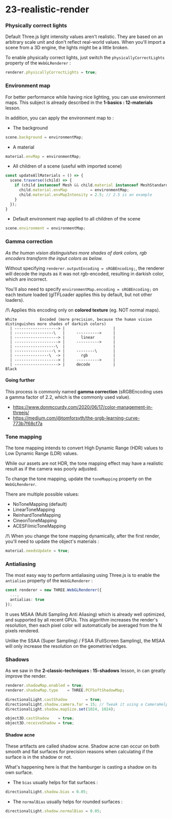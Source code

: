 # 23-realistic-render

### Physically correct lights

Default Three.js light intensity values aren't realistic. They are based on an arbitrary scale unit and don't reflect
real-world values.
When you'll import a scene from a 3D engine, the lights might be a little broken.

To enable physically correct lights, just switch the `physicallyCorrectLights` property of the `WebGLRenderer` :

```typescript
renderer.physicallyCorrectLights = true;
```

### Environment map

For better performance while having nice lighting, you can use environment maps.
This subject is already described in the **1-basics : 12-materials** lesson.

In addition, you can apply the environment map to :

- The background

```typescript
scene.background = environmentMap;
```

- A material

```typescript
material.envMap = environmentMap;
```

- All children of a scene (useful with imported scene)

```typescript
const updateAllMaterials = () => {
  scene.traverse((child) => {
    if (child instanceof Mesh && child.material instanceof MeshStandardMaterial) {
      child.material.envMap          = environmentMap;
      child.material.envMapIntensity = 2.5; // 2.5 is an example
    }
  });
}
```

- Default environment map applied to all children of the scene

```typescript
scene.environment = environmentMap;
```

### Gamma correction

*As the human vision distinguishes more shades of dark colors, rgb encoders transform
the input colors as below.*

Without specifying `renderer.outputEncoding = sRGBEncoding;`, the renderer will decode
the inputs as it was not rgb-encoded, resulting in darkish color, which are incorrect.

You'll also need to specify `environmentMap.encoding = sRGBEncoding;` on each texture loaded
(glTFLoader applies this by default, but not other loaders).

/!\ Applies this encoding only on **colored texture** (eg. NOT normal maps).

```text
White          Encoded (more precision, because the human vision distinguishes more shades of darkish colors)
  | -------------------> |                     |
  | -----------------\   |     ---------->     |
  | -------------------> |       linear        |
  | -------------------> |     ---------->     |
  | ------------------\  |                     |
  | -----------------\ > |     --------\       |
  | ---------------\  -> |       rgb           |
  | -------------------> |     ---------->     |
  | -------------------> |     decode          |
Black
```

#### Going further

This process is commonly named **gamma correction** (sRGBEncoding uses a gamma factor of 2.2, which is the commonly used
value).

- https://www.donmccurdy.com/2020/06/17/color-management-in-threejs/
- https://medium.com/@tomforsyth/the-srgb-learning-curve-773b7f68cf7a

### Tone mapping

The tone mapping intends to convert High Dynamic Range (HDR) values to Low Dynamic Range (LDR) values.

While our assets are not HDR, the tone mapping effect may have a realistic result as if the camera was poorly adjusted.

To change the tone mapping, update the `toneMapping` property on the `WebGLRenderer`.

There are multiple possible values:

- NoToneMapping (default)
- LinearToneMapping
- ReinhardToneMapping
- CineonToneMapping
- ACESFilmicToneMapping

/!\ When you change the tone mapping dynamically, after the first render, you'll need to update the object's materials :

```typescript
material.needsUpdate = true;
```

### Antialiasing

The most easy way to perform antialiasing using Three.js is to enable the `antialias` property of the `WebGLRenderer` :

```typescript
const renderer = new THREE.WebGLRenderer({
  ...,
  antialias: true
});
```

It uses MSAA (Multi Sampling Anti Aliasing) which is already well optimized, and supported by all recent GPUs.
This algorithm increases the render's resolution, then each pixel color will automatically be averaged from the N pixels
rendered.

Unlike the SSAA (Super Sampling) / FSAA (FullScreen Sampling), the MSAA will only increase the resolution on the
geometries'edges.

### Shadows

As we saw in the **2-classic-techniques : 15-shadows** lesson, in can greatly improve the render.

```typescript
renderer.shadowMap.enabled = true;
renderer.shadowMap.type    = THREE.PCFSoftShadowMap;

directionalLight.castShadow        = true;
directionalLight.shadow.camera.far = 15; // Tweak it using a CameraHelper, to increase performance
directionalLight.shadow.mapSize.set(1024, 1024);

object3D.castShadow    = true;
object3D.receiveShadow = true;
```

#### Shadow acne

These artifacts are called shadow acne. Shadow acne can occur on both smooth and flat surfaces for precision reasons
when calculating if the surface is in the shadow or not.

What's happening here is that the hamburger is casting a shadow on its own surface.

- The `bias` usually helps for flat surfaces :

```typescript
directionalLight.shadow.bias = 0.05;
```

- The `normalBias` usually helps for rounded surfaces :

```typescript
directionalLight.shadow.normalBias = 0.05;
```
